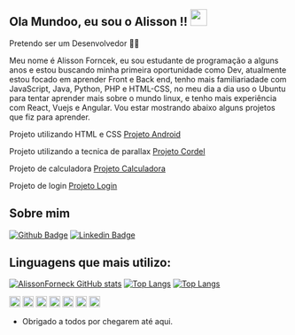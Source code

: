## Ola Mundoo, eu sou o Alisson !! <img src=https://github.com/TheDudeThatCode/TheDudeThatCode/blob/master/Assets/Earth.gif width="30">
 
Pretendo ser um Desenvolvedor 👩‍💻

<p>Meu nome é Alisson Forncek, eu sou estudante de programação a alguns anos e estou buscando minha primeira oportunidade como Dev, atualmente estou focado em aprender Front e Back end, tenho mais familiariadade com JavaScript, Java, Python, PHP e HTML-CSS, no meu dia a dia uso o Ubuntu para tentar aprender mais sobre o mundo linux, e tenho mais experiência com React, Vuejs e Angular.
Vou estar mostrando abaixo alguns projetos que fiz para aprender.</p>
<p>Projeto utilizando HTML e CSS <a href="https://alissonforneck.github.io/projeto-android/" target="_blank" rel="external">Projeto Android</a></p>
<p>Projeto utilizando a tecnica de parallax <a href="https://alissonforneck.github.io/projeto-cordel/" target="_blank" rel="external">Projeto Cordel</a><p>
<p>Projeto de calculadora <a href="https://alissonforneck.github.io/projeto-calculadora/" target="_blank" rel="external">Projeto Calculadora</a><p>
<p>Projeto de login <a href="https://alissonforneck.github.io/Projeto-login/" target="_blank" rel="external">Projeto Login</a><p>

## Sobre mim
[![Github Badge](https://img.shields.io/badge/-Github-000?style=flat-square&logo=Github&logoColor=white&link=https://github.com/alissonforneck)](https://github.com/alissonforneck)
[![Linkedin Badge](https://img.shields.io/badge/-LinkedIn-blue?style=flat-square&logo=Linkedin&logoColor=white&link=https://www.linkedin.com/in/alisson-forneck-8902061b2/)](https://www.linkedin.com/in/alisson-forneck-8902061b2/)
<br>


## Linguagens que mais utilizo:
[![AlissonForneck GitHub stats](https://github-readme-stats.vercel.app/api?username=alissonforneck)](https://github.com/alissonforneck/github-readme-stats)
[![Top Langs](https://github-readme-stats.vercel.app/api/top-langs/?username=alissonforneck&layout=compact)](https://github.com/alissonforneck/github-readme-stats)
[![Top Langs](https://github-readme-stats.vercel.app/api/top-langs/?username=alissonforneck&langs_count=8)](https://github.com/alissonforneck/github-readme-stats)









<code><img height="20" src="https://img.shields.io/badge/Java-ED8B00?style=for-the-badge&logo=java&logoColor=white"></code>
<code><img height="20" src="https://img.shields.io/badge/MySQL-00000F?style=for-the-badge&logo=mysql&logoColor=white"></code>
<code><img height="20" src="https://img.shields.io/badge/Postman-FF6C37?style=for-the-badge&logo=Postman&logoColor=white"></code>
<code><img height="20" src="https://img.shields.io/badge/Git-F05032?style=for-the-badge&logo=git&logoColor=white"></code>
<code><img height="20" src="https://img.shields.io/badge/JavaScript-323330?style=for-the-badge&logo=javascript&logoColor=F7DF1E"></code>
<code><img height="20" src="https://img.shields.io/badge/HTML-239120?style=for-the-badge&logo=html5&logoColor=white"></code>
<code><img height="20" src="https://img.shields.io/badge/CSS-239120?&style=for-the-badge&logo=css3&logoColor=white"></code>

- Obrigado a todos por chegarem até aqui. 
